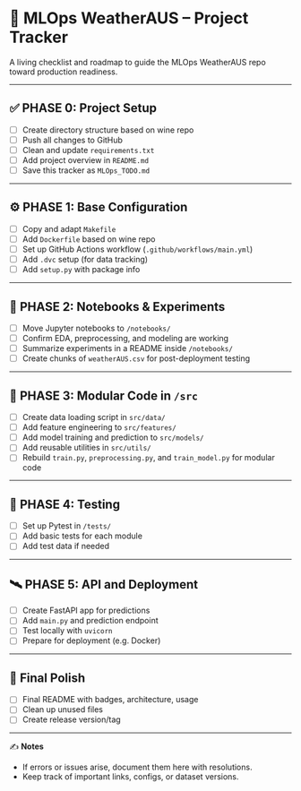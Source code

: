 # 📌 MLOps WeatherAUS – Project Tracker

A living checklist and roadmap to guide the MLOps WeatherAUS repo toward production readiness.

---

## ✅ PHASE 0: Project Setup

- [ ] Create directory structure based on wine repo
- [ ] Push all changes to GitHub
- [ ] Clean and update `requirements.txt`
- [ ] Add project overview in `README.md`
- [ ] Save this tracker as `MLOps_TODO.md`

---

## ⚙️ PHASE 1: Base Configuration

- [ ] Copy and adapt `Makefile`
- [ ] Add `Dockerfile` based on wine repo
- [ ] Set up GitHub Actions workflow (`.github/workflows/main.yml`)
- [ ] Add `.dvc` setup (for data tracking)
- [ ] Add `setup.py` with package info

---

## 🧪 PHASE 2: Notebooks & Experiments

- [ ] Move Jupyter notebooks to `/notebooks/`
- [ ] Confirm EDA, preprocessing, and modeling are working
- [ ] Summarize experiments in a README inside `/notebooks/`
- [ ] Create chunks of `weatherAUS.csv` for post-deployment testing

---

## 🧠 PHASE 3: Modular Code in `/src`

- [ ] Create data loading script in `src/data/`
- [ ] Add feature engineering to `src/features/`
- [ ] Add model training and prediction to `src/models/`
- [ ] Add reusable utilities in `src/utils/`
- [ ] Rebuild `train.py`, `preprocessing.py`, and `train_model.py` for modular code

---

## 🧪 PHASE 4: Testing

- [ ] Set up Pytest in `/tests/`
- [ ] Add basic tests for each module
- [ ] Add test data if needed

---

## 🛰️ PHASE 5: API and Deployment

- [ ] Create FastAPI app for predictions
- [ ] Add `main.py` and prediction endpoint
- [ ] Test locally with `uvicorn`
- [ ] Prepare for deployment (e.g. Docker)

---

## 🚀 Final Polish

- [ ] Final README with badges, architecture, usage
- [ ] Clean up unused files
- [ ] Create release version/tag

---

✍️ **Notes**
- If errors or issues arise, document them here with resolutions.
- Keep track of important links, configs, or dataset versions.

